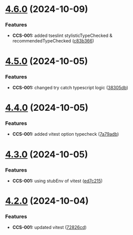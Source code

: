 # [4.6.0](https://github.com/CyberT33N/ErrorManager/compare/v4.5.0...v4.6.0) (2024-10-09)


### Features

* **CCS-001:** added tseslint stylisticTypeChecked & recommendedTypeChecked ([c83b366](https://github.com/CyberT33N/ErrorManager/commit/c83b366662c615761a24e70a9672fa10351b9851))



# [4.5.0](https://github.com/CyberT33N/ErrorManager/compare/v4.4.0...v4.5.0) (2024-10-05)


### Features

* **CCS-001:** changed try catch typescript logic ([38305db](https://github.com/CyberT33N/ErrorManager/commit/38305db124040087d4722a80aba8f2fb50dadfc0))



# [4.4.0](https://github.com/CyberT33N/ErrorManager/compare/v4.3.0...v4.4.0) (2024-10-05)


### Features

* **CCS-001:** added vitest option typecheck ([7a79adb](https://github.com/CyberT33N/ErrorManager/commit/7a79adbe7697e6efe6a7981f5ccfd88aa7ec0e31))



# [4.3.0](https://github.com/CyberT33N/ErrorManager/compare/v4.2.0...v4.3.0) (2024-10-05)


### Features

* **CCS-001:** using stubEnv of vitest ([ed7c215](https://github.com/CyberT33N/ErrorManager/commit/ed7c21594692a200a82f87951369d0514a72568b))



# [4.2.0](https://github.com/CyberT33N/ErrorManager/compare/v4.1.0...v4.2.0) (2024-10-04)


### Features

* **CCS-001:** updated vitest ([72826cd](https://github.com/CyberT33N/ErrorManager/commit/72826cd08092d82a09b66fdceb18ca2314295a77))



